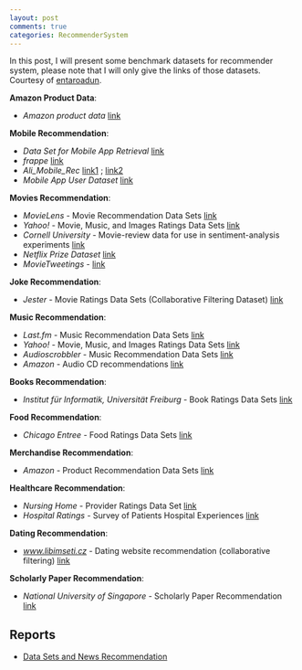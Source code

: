 ```yaml
---
layout: post
comments: true
categories: RecommenderSystem
---
```

In this post, I will present some benchmark datasets for recommender system, please note that I will only give the links of those datasets. Courtesy of [entaroadun](https://gist.github.com/entaroadun/1653794).

**Amazon Product Data**:
* *Amazon product data* [link](http://jmcauley.ucsd.edu/data/amazon/links.html)

**Mobile Recommendation**:
* *Data Set for Mobile App Retrieval* [link](https://sites.google.com/site/daehpark/Resources/data-set-for-mobile-app-retrieval)
* *frappe* [link](http://baltrunas.info/research-menu/frappe)
* *Ali_Mobile_Rec* [link1](https://tianchi.aliyun.com/datalab/dataSet.htm?id=4) ; [link2](https://tianchi.aliyun.com/competition/introduction.htm?spm=5176.100068.5678.1.qppLC8&raceId=1)
* *Mobile App User Dataset* [link](https://soolinglim.wordpress.com/datasets/)

**Movies Recommendation**:

* *MovieLens* - Movie Recommendation Data Sets [link](http://www.grouplens.org/node/73)
* *Yahoo!* - Movie, Music, and Images Ratings Data Sets [link](http://webscope.sandbox.yahoo.com/catalog.php?datatype=r)
* *Cornell University* - Movie-review data for use in sentiment-analysis experiments [link](http://www.cs.cornell.edu/people/pabo/movie-review-data/)
* *Netflix Prize Dataset* [link](http://academictorrents.com/details/9b13183dc4d60676b773c9e2cd6de5e5542cee9a)
* *MovieTweetings* - [link](https://github.com/sidooms/MovieTweetings)

**Joke Recommendation**:
* *Jester* - Movie Ratings Data Sets (Collaborative Filtering Dataset) [link](http://www.ieor.berkeley.edu/~goldberg/jester-data/)

**Music Recommendation**:

* *Last.fm* - Music Recommendation Data Sets [link](http://www.dtic.upf.edu/~ocelma/MusicRecommendationDataset/index.html)
* *Yahoo!* - Movie, Music, and Images Ratings Data Sets [link](http://webscope.sandbox.yahoo.com/catalog.php?datatype=r)
* *Audioscrobbler* - Music Recommendation Data Sets [link](http://www-etud.iro.umontreal.ca/~bergstrj/audioscrobbler_data.html)
* *Amazon* - Audio CD recommendations [link](http://131.193.40.52/data/)


**Books Recommendation**:

* *Institut für Informatik, Universität Freiburg* - Book Ratings Data Sets [link](http://www.informatik.uni-freiburg.de/~cziegler/BX/)


**Food Recommendation**:

* *Chicago Entree* - Food Ratings Data Sets [link](http://archive.ics.uci.edu/ml/datasets/Entree+Chicago+Recommendation+Data)


**Merchandise Recommendation**:

* *Amazon* - Product Recommendation Data Sets [link](http://131.193.40.52/data/)


**Healthcare Recommendation**:

* *Nursing Home* - Provider Ratings Data Set [link](http://data.medicare.gov/dataset/Nursing-Home-Compare-Provider-Ratings/mufm-vy8d)
* *Hospital Ratings* - Survey of Patients Hospital Experiences [link](http://data.medicare.gov/dataset/Survey-of-Patients-Hospital-Experiences-HCAHPS-/rj76-22dk)


**Dating Recommendation**:

* *www.libimseti.cz* - Dating website recommendation (collaborative filtering) [link](http://www.occamslab.com/petricek/data/)


**Scholarly Paper Recommendation**:

* *National University of Singapore* - Scholarly Paper Recommendation [link](http://www.comp.nus.edu.sg/~sugiyama/SchPaperRecData.html)


## Reports
* [Data Sets and News Recommendation](http://ceur-ws.org/Vol-1181/nra2014_paper_01.pdf)
